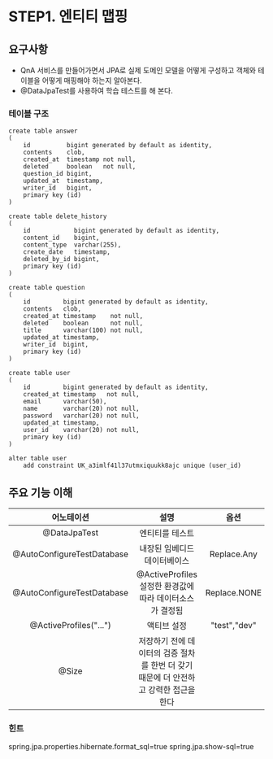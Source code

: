 # STEP1. 엔티티 맵핑 

## 요구사항

- QnA 서비스를 만들어가면서 JPA로 실제 도메인 모델을 어떻게 구성하고 객체와 테이블을 어떻게 매핑해야 하는지 알아본다.
- @DataJpaTest를 사용하여 학습 테스트를 해 본다.


### 테이블 구조 
```mysql
create table answer
(
    id          bigint generated by default as identity,
    contents    clob,
    created_at  timestamp not null,
    deleted     boolean   not null,
    question_id bigint,
    updated_at  timestamp,
    writer_id   bigint,
    primary key (id)
)

create table delete_history
(
    id            bigint generated by default as identity,
    content_id    bigint,
    content_type  varchar(255),
    create_date   timestamp,
    deleted_by_id bigint,
    primary key (id)
)

create table question
(
    id         bigint generated by default as identity,
    contents   clob,
    created_at timestamp    not null,
    deleted    boolean      not null,
    title      varchar(100) not null,
    updated_at timestamp,
    writer_id  bigint,
    primary key (id)
)

create table user
(
    id         bigint generated by default as identity,
    created_at timestamp   not null,
    email      varchar(50),
    name       varchar(20) not null,
    password   varchar(20) not null,
    updated_at timestamp,
    user_id    varchar(20) not null,
    primary key (id)
)

alter table user
    add constraint UK_a3imlf41l37utmxiquukk8ajc unique (user_id)

```

## 주요 기능 이해 

|어노테이션|설명|옵션|
|:---:|:---:|:---:|
|@DataJpaTest|엔티티를 테스트|
|@AutoConfigureTestDatabase|내장된 임베디드 데이터베이스|Replace.Any|
|@AutoConfigureTestDatabase|@ActiveProfiles 설정한 환경값에따라 데이터소스가 결정됨|Replace.NONE|
|@ActiveProfiles("...")|액티브 설정|"test","dev"|
|@Size| 저장하기 전에 데이터의 검증 절차를 한번 더 갖기 때문에 더 안전하고 강력한 접근을 한다|

### 힌트 
spring.jpa.properties.hibernate.format_sql=true
spring.jpa.show-sql=true

